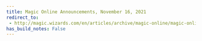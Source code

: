```yaml
---
title: Magic Online Announcements, November 16, 2021
redirect_to:
 - http://magic.wizards.com/en/articles/archive/magic-online/magic-online-announcements-november-16-2021
has_build_notes: False
---
```


